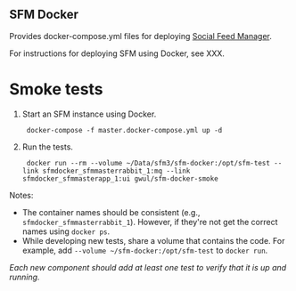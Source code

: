 SFM Docker
----------

Provides docker-compose.yml files for deploying [Social Feed Manager](https://github.com/gwu-libraries/sfm-ui).

For instructions for deploying SFM using Docker, see XXX.

Smoke tests
===========

1. Start an SFM instance using Docker.

        docker-compose -f master.docker-compose.yml up -d

2. Run the tests.

        docker run --rm --volume ~/Data/sfm3/sfm-docker:/opt/sfm-test --link sfmdocker_sfmmasterrabbit_1:mq --link sfmdocker_sfmmasterapp_1:ui gwul/sfm-docker-smoke

Notes:

* The container names should be consistent (e.g., `sfmdocker_sfmmasterrabbit_1`).  However, if they're not get the
   correct names using `docker ps`.
* While developing new tests, share a volume that contains the code.  For example, add 
   `--volume ~/sfm-docker:/opt/sfm-test` to `docker run`.
 
*Each new component should add at least one test to verify that it is up and running.*